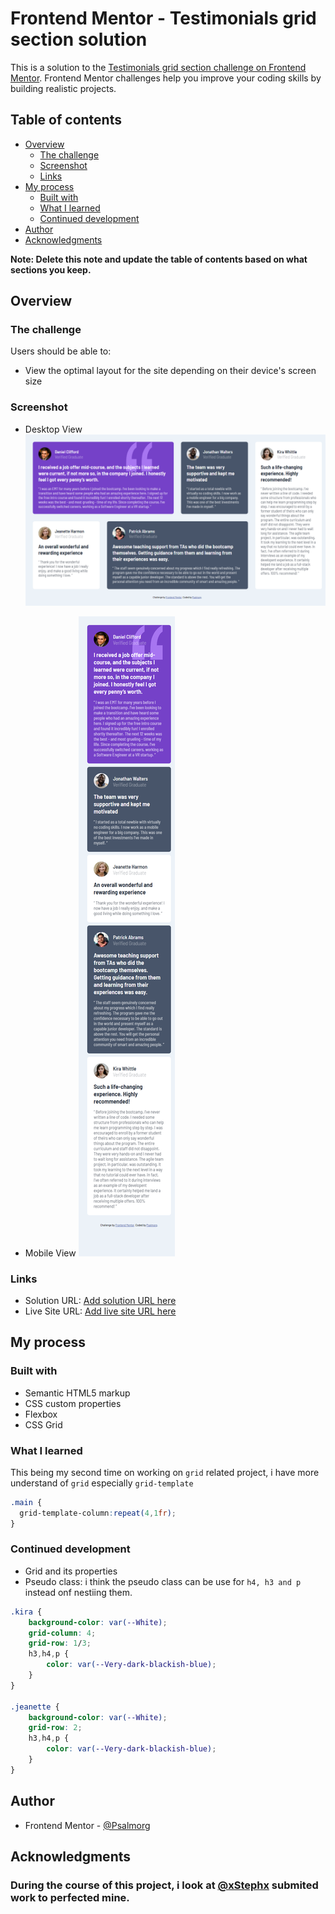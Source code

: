 # Frontend Mentor - Testimonials grid section solution

This is a solution to the [Testimonials grid section challenge on Frontend Mentor](https://www.frontendmentor.io/challenges/testimonials-grid-section-Nnw6J7Un7). Frontend Mentor challenges help you improve your coding skills by building realistic projects. 

## Table of contents

- [Overview](#overview)
  - [The challenge](#the-challenge)
  - [Screenshot](#screenshot)
  - [Links](#links)
- [My process](#my-process)
  - [Built with](#built-with)
  - [What I learned](#what-i-learned)
  - [Continued development](#continued-development)
- [Author](#author)
- [Acknowledgments](#acknowledgments)

**Note: Delete this note and update the table of contents based on what sections you keep.**

## Overview

### The challenge

Users should be able to:

- View the optimal layout for the site depending on their device's screen size

### Screenshot

- Desktop View
![Desktop View](images/Desktop-View.png)

- Mobile View
![Mobile View](images/Mobile-View.png)



### Links

- Solution URL: [Add solution URL here](https://your-solution-url.com)
- Live Site URL: [Add live site URL here](https://your-live-site-url.com)

## My process

### Built with

- Semantic HTML5 markup
- CSS custom properties
- Flexbox
- CSS Grid


### What I learned

This being my second time on working on ```grid``` related project, i have more understand of ```grid``` especially ```grid-template```

```css
.main {
  grid-template-column:repeat(4,1fr);
}
```


### Continued development

- Grid and its properties
- Pseudo class: i think the pseudo class can be use for ```h4, h3 and p``` instead onf nestiing them.  
```css
.kira {
    background-color: var(--White);
    grid-column: 4;
    grid-row: 1/3;
    h3,h4,p {
        color: var(--Very-dark-blackish-blue);
    } 
}

.jeanette {
    background-color: var(--White);
    grid-row: 2;
    h3,h4,p {
        color: var(--Very-dark-blackish-blue);
    }   
}
```


## Author

- Frontend Mentor - [@Psalmorg](https://www.frontendmentor.io/profile/psalmorg)


## Acknowledgments
### During the course of this project, i look at [@xStephx](https://www.frontendmentor.io/solutions/solution-testimonials-grid-section-A_WYM7MYsc) submited work to perfected mine.


